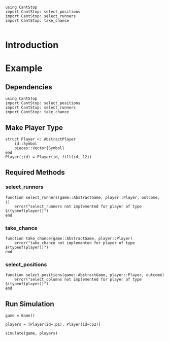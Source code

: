 ```@setup example
using CantStop
import CantStop: select_positions
import CantStop: select_runners
import CantStop: take_chance


```

# Introduction 


# Example 

## Dependencies 

```@example example
using CantStop
import CantStop: select_positions
import CantStop: select_runners
import CantStop: take_chance
```

## Make Player Type

```@example example
struct Player <: AbstractPlayer
    id::Symbol
    pieces::Vector{Symbol}
end
Player(;id) = Player(id, fill(id, 12))
```

## Required Methods 

### select_runners 


```@example example
function select_runners(game::AbstractGame, player::Player, outcome, i)
    error("select_runners not implemented for player of type $(typeof(player))")
end
```
### take_chance
```@example example
function take_chance(game::AbstractGame, player::Player)
    error("take_chance not implemented for player of type $(typeof(player))")
end
```

### select_positions

```@example example
function select_positions(game::AbstractGame, player::Player, outcome)
    error("select_columns not implemented for player of type $(typeof(player))")
end
```

## Run Simulation 

```@example example
game = Game()

players = [Player(id=:p1), Player(id=:p2)]

simulate(game, players)
```
